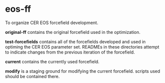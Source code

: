 # eos-ff
To organize CER EOS forcefield development.

**original-ff** contains the original forcefield used in the optimization. 

**test-forcefields** contains all of the forcefields developed and used in optiming the CER EOS parameter set. READMEs in these directories attempt to indicate changes from the previous iteration of the forcefield.

**current** contains the currently used forcefield.

**modify** is a staging ground for modifying the current forcefield. scripts used should be contained there.

